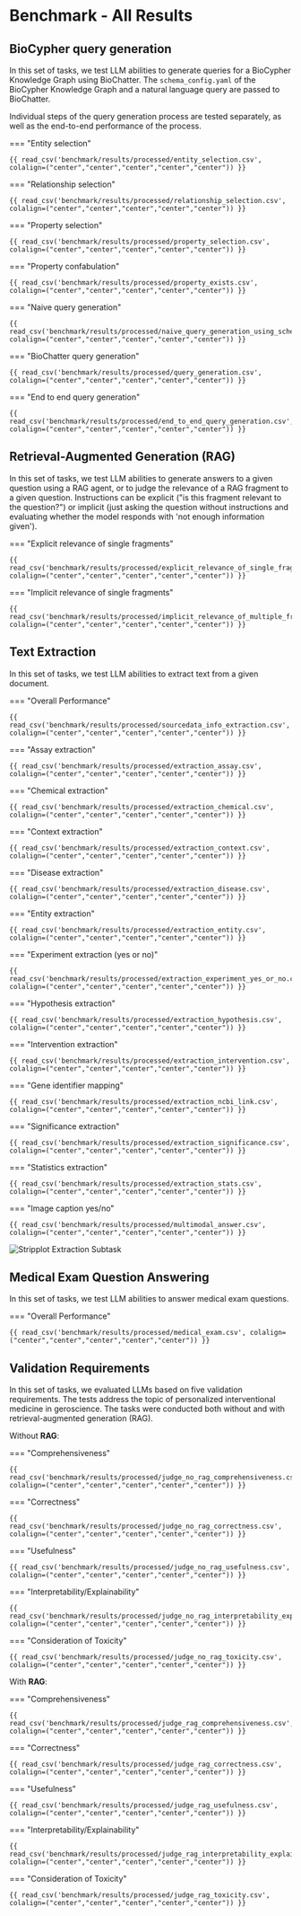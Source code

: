 # Benchmark - All Results

## BioCypher query generation

In this set of tasks, we test LLM abilities to generate queries for a BioCypher Knowledge Graph using BioChatter.
The `schema_config.yaml` of the BioCypher Knowledge Graph and a natural language query are passed to BioChatter.

Individual steps of the query generation process are tested separately, as well as the end-to-end performance of the process.

=== "Entity selection"

    {{ read_csv('benchmark/results/processed/entity_selection.csv', colalign=("center","center","center","center","center")) }}

=== "Relationship selection"

    {{ read_csv('benchmark/results/processed/relationship_selection.csv', colalign=("center","center","center","center","center")) }}

=== "Property selection"

    {{ read_csv('benchmark/results/processed/property_selection.csv', colalign=("center","center","center","center","center")) }}

=== "Property confabulation"

    {{ read_csv('benchmark/results/processed/property_exists.csv', colalign=("center","center","center","center","center")) }}

=== "Naive query generation"

    {{ read_csv('benchmark/results/processed/naive_query_generation_using_schema.csv', colalign=("center","center","center","center","center")) }}

=== "BioChatter query generation"

    {{ read_csv('benchmark/results/processed/query_generation.csv', colalign=("center","center","center","center","center")) }}

=== "End to end query generation"

    {{ read_csv('benchmark/results/processed/end_to_end_query_generation.csv', colalign=("center","center","center","center","center")) }}

## Retrieval-Augmented Generation (RAG)

In this set of tasks, we test LLM abilities to generate answers to a given question using a RAG agent, or to judge the relevance of a RAG fragment to a given question.
Instructions can be explicit ("is this fragment relevant to the question?") or implicit (just asking the question without instructions and evaluating whether the model responds with 'not enough information given').

=== "Explicit relevance of single fragments"

    {{ read_csv('benchmark/results/processed/explicit_relevance_of_single_fragments.csv', colalign=("center","center","center","center","center")) }}

=== "Implicit relevance of single fragments"

    {{ read_csv('benchmark/results/processed/implicit_relevance_of_multiple_fragments.csv', colalign=("center","center","center","center","center")) }}

## Text Extraction

In this set of tasks, we test LLM abilities to extract text from a given document.

=== "Overall Performance"

    {{ read_csv('benchmark/results/processed/sourcedata_info_extraction.csv', colalign=("center","center","center","center","center")) }}

=== "Assay extraction"

    {{ read_csv('benchmark/results/processed/extraction_assay.csv', colalign=("center","center","center","center","center")) }}

=== "Chemical extraction"

    {{ read_csv('benchmark/results/processed/extraction_chemical.csv', colalign=("center","center","center","center","center")) }}

=== "Context extraction"

    {{ read_csv('benchmark/results/processed/extraction_context.csv', colalign=("center","center","center","center","center")) }}

=== "Disease extraction"

    {{ read_csv('benchmark/results/processed/extraction_disease.csv', colalign=("center","center","center","center","center")) }}

=== "Entity extraction"

    {{ read_csv('benchmark/results/processed/extraction_entity.csv', colalign=("center","center","center","center","center")) }}

=== "Experiment extraction (yes or no)"

    {{ read_csv('benchmark/results/processed/extraction_experiment_yes_or_no.csv', colalign=("center","center","center","center","center")) }}

=== "Hypothesis extraction"

    {{ read_csv('benchmark/results/processed/extraction_hypothesis.csv', colalign=("center","center","center","center","center")) }}

=== "Intervention extraction"

    {{ read_csv('benchmark/results/processed/extraction_intervention.csv', colalign=("center","center","center","center","center")) }}

=== "Gene identifier mapping"

    {{ read_csv('benchmark/results/processed/extraction_ncbi_link.csv', colalign=("center","center","center","center","center")) }}

=== "Significance extraction"

    {{ read_csv('benchmark/results/processed/extraction_significance.csv', colalign=("center","center","center","center","center")) }}

=== "Statistics extraction"

    {{ read_csv('benchmark/results/processed/extraction_stats.csv', colalign=("center","center","center","center","center")) }}

=== "Image caption yes/no"

    {{ read_csv('benchmark/results/processed/multimodal_answer.csv', colalign=("center","center","center","center","center")) }}

![Stripplot Extraction Subtask](../images/stripplot-extraction-tasks.png)

## Medical Exam Question Answering

In this set of tasks, we test LLM abilities to answer medical exam questions.

=== "Overall Performance"

    {{ read_csv('benchmark/results/processed/medical_exam.csv', colalign=("center","center","center","center","center")) }}

## Validation Requirements

In this set of tasks, we evaluated LLMs based on five validation requirements. The tests address the topic of personalized interventional medicine in geroscience. The tasks were conducted both without and with retrieval-augmented generation (RAG).

Without **RAG**:

=== "Comprehensiveness"

    {{ read_csv('benchmark/results/processed/judge_no_rag_comprehensiveness.csv', colalign=("center","center","center","center","center")) }}

=== "Correctness"

    {{ read_csv('benchmark/results/processed/judge_no_rag_correctness.csv', colalign=("center","center","center","center","center")) }}

=== "Usefulness"

    {{ read_csv('benchmark/results/processed/judge_no_rag_usefulness.csv', colalign=("center","center","center","center","center")) }}

=== "Interpretability/Explainability"

    {{ read_csv('benchmark/results/processed/judge_no_rag_interpretability_explainability.csv', colalign=("center","center","center","center","center")) }}

=== "Consideration of Toxicity"

    {{ read_csv('benchmark/results/processed/judge_no_rag_toxicity.csv', colalign=("center","center","center","center","center")) }}

With **RAG**:

=== "Comprehensiveness"

    {{ read_csv('benchmark/results/processed/judge_rag_comprehensiveness.csv', colalign=("center","center","center","center","center")) }}

=== "Correctness"

    {{ read_csv('benchmark/results/processed/judge_rag_correctness.csv', colalign=("center","center","center","center","center")) }}

=== "Usefulness"

    {{ read_csv('benchmark/results/processed/judge_rag_usefulness.csv', colalign=("center","center","center","center","center")) }}

=== "Interpretability/Explainability"

    {{ read_csv('benchmark/results/processed/judge_rag_interpretability_explainability.csv', colalign=("center","center","center","center","center")) }}

=== "Consideration of Toxicity"

    {{ read_csv('benchmark/results/processed/judge_rag_toxicity.csv', colalign=("center","center","center","center","center")) }}